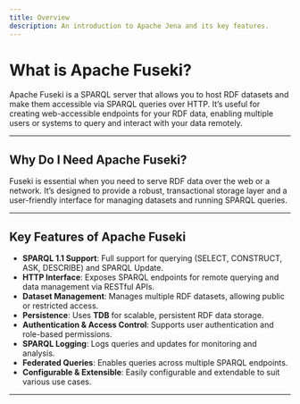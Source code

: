```yaml
---
title: Overview
description: An introduction to Apache Jena and its key features.
---
```


# What is Apache Fuseki?

Apache Fuseki is a SPARQL server that allows you to host RDF datasets and make them accessible via SPARQL queries over HTTP. It’s useful for creating web-accessible endpoints for your RDF data, enabling multiple users or systems to query and interact with your data remotely.

---

## Why Do I Need Apache Fuseki?

Fuseki is essential when you need to serve RDF data over the web or a network. It’s designed to provide a robust, transactional storage layer and a user-friendly interface for managing datasets and running SPARQL queries.

---

## Key Features of Apache Fuseki

- **SPARQL 1.1 Support**: Full support for querying (SELECT, CONSTRUCT, ASK, DESCRIBE) and SPARQL Update.
- **HTTP Interface**: Exposes SPARQL endpoints for remote querying and data management via RESTful APIs.
- **Dataset Management**: Manages multiple RDF datasets, allowing public or restricted access.
- **Persistence**: Uses **TDB** for scalable, persistent RDF data storage.
- **Authentication & Access Control**: Supports user authentication and role-based permissions.
- **SPARQL Logging**: Logs queries and updates for monitoring and analysis.
- **Federated Queries**: Enables queries across multiple SPARQL endpoints.
- **Configurable & Extensible**: Easily configurable and extendable to suit various use cases.

---

